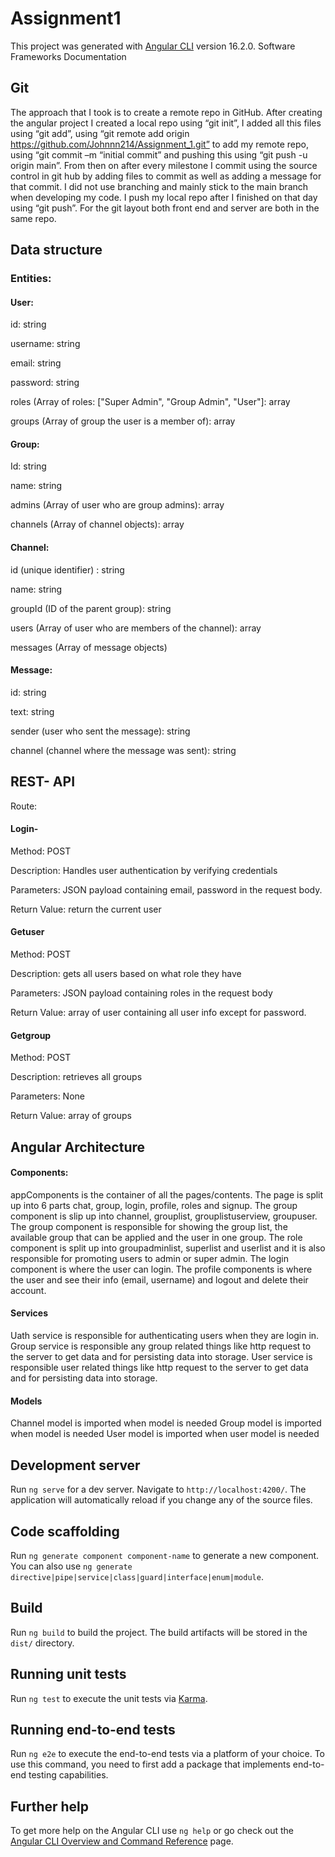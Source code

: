 # Assignment1

This project was generated with [Angular CLI](https://github.com/angular/angular-cli) version 16.2.0.
Software Frameworks Documentation
## Git 

The approach that I took is to create a remote repo in GitHub. After creating the angular project I created a local repo using “git init”, I added all this files using “git add”, using “git remote add origin https://github.com/Johnnn214/Assignment_1.git” to add my remote repo, using “git commit –m “initial commit” and pushing this using “git push -u origin main”. From then on after every milestone I commit using the source control in git hub by adding files to commit as well as adding a message for that commit. I did not use branching and mainly stick to the main branch when developing my code. I push my local repo after I finished on that day using “git push”. For the git layout both front end and server are both in the same repo.

## Data structure 
### Entities:
####  User:
id: string

username: string

email: string 

password: string

roles (Array of roles: ["Super Admin", "Group Admin", "User"]: array<string>

groups (Array of group the user is a member of): array<string>

#### Group:
Id: string

name: string

admins (Array of user who are group admins): array<string>

channels (Array of channel objects): array<channel>

#### Channel:
id (unique identifier) : string

name: string

groupId (ID of the parent group): string

users (Array of user who are members of the channel): array<string>

messages (Array of message objects)<array>

#### Message:
id: string 

text: string

sender (user who sent the message): string

channel (channel where the message was sent): string

## REST- API
Route:
#### Login-
Method: POST  

Description: Handles user authentication by verifying credentials 

Parameters: JSON payload containing email, password in the request body.

Return Value: return the current user
#### Getuser
Method: POST

Description: gets all users based on what role they have

Parameters: JSON payload containing roles in the request body

Return Value:  array of user containing all user info except for password.

#### Getgroup
Method: POST

Description: retrieves all groups

Parameters:  None

Return Value: array of  groups

## Angular Architecture
#### Components:
appComponents is the container of all the pages/contents. The page is split up into 6 parts chat, group, login, profile, roles and signup. The group component is slip up into channel, grouplist, grouplistuserview, groupuser. The group component is responsible for showing the group list, the available group that can be applied and the user in one group. The role component is split up into groupadminlist, superlist and userlist and it is also responsible for promoting users to admin or super admin. The login component is where the user can login. The profile components is where the user and see their info (email, username) and logout and delete their account. 
#### Services
Uath service is responsible for authenticating users when they are login in. Group service is responsible any group related things like http request to the server to get data and for persisting data into storage.  User service is responsible user related things like http request to the server to get data and for persisting data into storage. 
#### Models
Channel model is imported when model is needed
Group model is imported when model is needed
User model is imported when user model is needed

## Development server

Run `ng serve` for a dev server. Navigate to `http://localhost:4200/`. The application will automatically reload if you change any of the source files.

## Code scaffolding

Run `ng generate component component-name` to generate a new component. You can also use `ng generate directive|pipe|service|class|guard|interface|enum|module`.

## Build

Run `ng build` to build the project. The build artifacts will be stored in the `dist/` directory.

## Running unit tests

Run `ng test` to execute the unit tests via [Karma](https://karma-runner.github.io).

## Running end-to-end tests

Run `ng e2e` to execute the end-to-end tests via a platform of your choice. To use this command, you need to first add a package that implements end-to-end testing capabilities.

## Further help

To get more help on the Angular CLI use `ng help` or go check out the [Angular CLI Overview and Command Reference](https://angular.io/cli) page.

